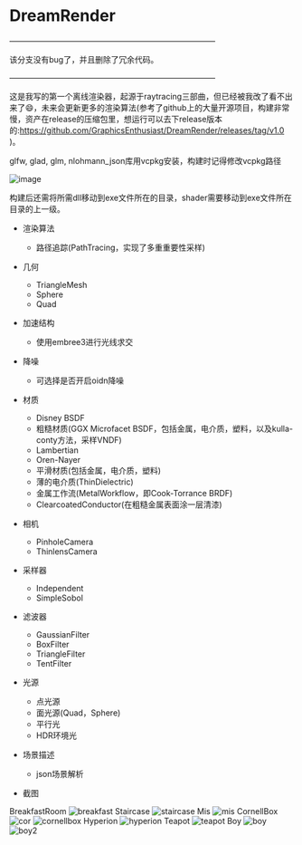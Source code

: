 # DreamRender
——————————————————————————

该分支没有bug了，并且删除了冗余代码。

——————————————————————————

这是我写的第一个离线渲染器，起源于raytracing三部曲，但已经被我改了看不出来了😄，未来会更新更多的渲染算法(参考了github上的大量开源项目，构建非常慢，资产在release的压缩包里，想运行可以去下release版本的:https://github.com/GraphicsEnthusiast/DreamRender/releases/tag/v1.0 )。

glfw, glad, glm, nlohmann_json库用vcpkg安装，构建时记得修改vcpkg路径

![image](https://github.com/qaz123w/DreamRender/assets/75780167/99953c96-80ea-4e0d-a902-e892995be9d0)

构建后还需将所需dll移动到exe文件所在的目录，shader需要移动到exe文件所在目录的上一级。

- 渲染算法
  - 路径追踪(PathTracing，实现了多重重要性采样)

- 几何
  - TriangleMesh
  - Sphere
  - Quad

- 加速结构
  - 使用embree3进行光线求交

- 降噪
  - 可选择是否开启oidn降噪

- 材质
  - Disney BSDF
  - 粗糙材质(GGX Microfacet BSDF，包括金属，电介质，塑料，以及kulla-conty方法，采样VNDF)
  - Lambertian
  - Oren-Nayer
  - 平滑材质(包括金属，电介质，塑料)
  - 薄的电介质(ThinDielectric)
  - 金属工作流(MetalWorkflow，即Cook-Torrance BRDF)
  - ClearcoatedConductor(在粗糙金属表面涂一层清漆)

- 相机
  - PinholeCamera
  - ThinlensCamera

- 采样器
  - Independent
  - SimpleSobol

- 滤波器
  - GaussianFilter
  - BoxFilter
  - TriangleFilter
  - TentFilter

- 光源
  - 点光源
  - 面光源(Quad，Sphere)
  - 平行光
  - HDR环境光

- 场景描述
  - json场景解析

- 截图

BreakfastRoom
![breakfast](https://github.com/GraphicsEnthusiast/DreamRender/assets/75780167/cda01ee4-c6dd-4a0b-8c03-5fc7725063f8)
Staircase
![staircase](https://github.com/GraphicsEnthusiast/DreamRender/assets/75780167/d9781eb6-ff2a-4fba-bef3-a218d73d51e9)
Mis
![mis](https://github.com/GraphicsEnthusiast/DreamRender/assets/75780167/6e73c199-8480-47d2-bffb-7d9ac00e99ba)
CornellBox
![cor](https://github.com/GraphicsEnthusiast/DreamRender/assets/75780167/2efdb7fe-576d-4bfc-b228-7a76de41cdf2)
![cornellbox](https://github.com/GraphicsEnthusiast/DreamRender/assets/75780167/8902ff4f-bdf0-45db-bc53-3dee55575d04)
Hyperion
![hyperion](https://github.com/GraphicsEnthusiast/DreamRender/assets/75780167/499beb77-3a91-4f0f-af07-27fe8a001447)
Teapot
![teapot](https://github.com/GraphicsEnthusiast/DreamRender/assets/75780167/a9f9ef80-7535-45bf-ab5a-98365393f1c4)
Boy
![boy](https://github.com/GraphicsEnthusiast/DreamRender/assets/75780167/47a5acd6-dfe9-4734-80a5-7b8cf9847caf)
![boy2](https://github.com/GraphicsEnthusiast/DreamRender/assets/75780167/5002aaa3-679d-4a4c-8914-705d77fbe813)

